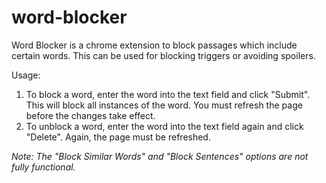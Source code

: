 # word-blocker

Word Blocker is a chrome extension to block passages which include certain words. This can be used for blocking triggers or avoiding spoilers.   

Usage:
1. To block a word, enter the word into the text field and click "Submit". This will block all instances of the word. You must refresh the page before the changes take effect.
2. To unblock a word, enter the word into the text field again and click "Delete". Again, the page must be refreshed. 


*Note: The "Block Similar Words" and "Block Sentences" options are not fully functional.*
